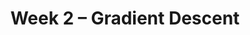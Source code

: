 ---
    title: Week 2 – Gradient Descent
    weekNumber: 2
    days:
      - date: 2021-10-4
        events:
          "**HW 1**{: .label .label-hw } **[MAE and MSE (due 10/4)](../resources/homework/hw01.pdf)**":
          "**SRV 1**{: .label .label-survey } **[Survey 1 (due 10/4)](https://docs.google.com/forms/d/e/1FAIpQLSegdzuFHR9SCjBbsk7FFC3lFKzt4imM4pOdEqwHjBffYfN_0g/viewform)**":
      - date: 2021-10-5
        events:
          "**LEC 4**{: .label .label-lecture } [Spread, Other Loss Functions, Gradient Descent](../resources/lecture/lec04.pdf)":
            "[Spread](resources/notes/spread.pdf); [C1, P12-](resources/notes/notes_chapter_1.pdf#page=12)"
      - date: 2021-10-6
        events:
          "**DISC 2**{: .label .label-disc} **[Empirical Risk and Gradient Descent (due 10/7)](../resources/groupwork/groupwork02.pdf)**":
      - date: 2021-10-7
        events:
          "**LEC 5**{: .label .label-lecture } Gradient Descent and Convexity":
---